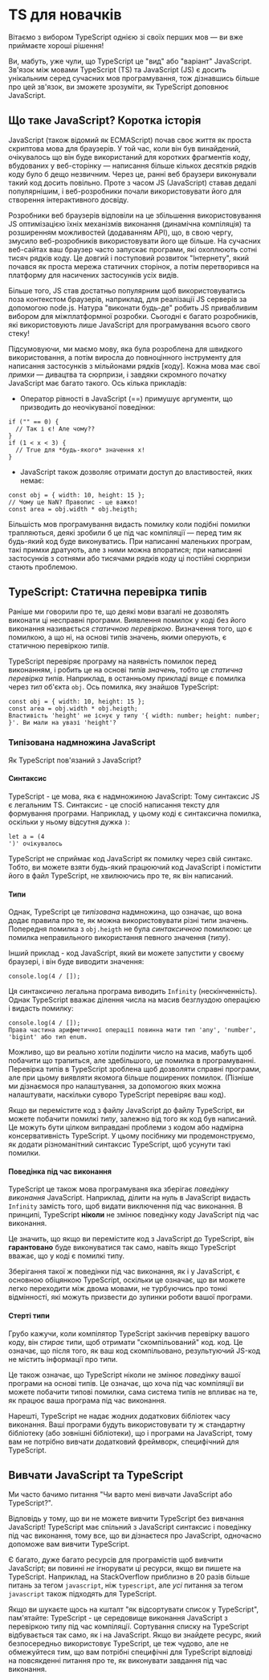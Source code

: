 # TS для новачків
Вітаємо з вибором TypeScript однією зі своїх перших мов — ви вже приймаєте хороші рішення!

Ви, мабуть, уже чули, що TypeScript це "вид" або "варіант" JavaScript. Зв'язок між мовами TypeScript (TS) та JavaScript (JS) є досить унікальним серед сучасних мов програмування, тож дізнавшись більше про цей зв'язок, ви зможете зрозуміти, як TypeScript доповнює JavaScript.

## Що таке JavaScript? Коротка історія
JavaScript (також відомий як ECMAScript) почав своє життя як проста скриптова мова для браузерів. У той час, коли він був винайдений, очікувалось що він буде використаний для коротких фрагментів коду, вбудованих у веб-сторінку — написання більше кількох десятків рядків коду було б дещо незвичним. Через це, ранні веб браузери виконували такий код досить повільно. Проте з часом JS (JavaScript) ставав дедалі популярнішим, і веб-розробники почали використовувати його для створення інтерактивного досвіду.

Розробники веб браузерів відповіли на це збільшення використовування JS оптимізацією їхніх механізмів виконання (динамічна компіляція) та розширенням можливостей (додаванням API), що, в свою чергу, змусило веб-розробників використовувати його ще більше. На сучасних веб-сайтах ваш браузер часто запускає програми, які охоплюють сотні тисяч рядків коду. Це довгий і поступовий розвиток "Інтернету", який почався як проста мережа статичних сторінок, а потім перетворився на платформу для насичених застосунків усіх видів.

Більше того, JS став достатньо популярним щоб використовуватись поза контекстом браузерів, наприклад, для реалізації JS серверів за допомогою node.js. Натура "виконати будь-де" робить JS привабливим вибором для міжплатформної розробки. Сьогодні є багато розробників, які використовують лише JavaScript для програмування всього свого стеку!

Підсумовуючи, ми маємо мову, яка була розроблена для швидкого використовання, а потім виросла до повноцінного інструменту для написання застосунків з мільйонами рядків [коду]. Кожна мова має свої *примхи* — дивацтва та сюрпризи, і завдяки скромного початку JavaScript має багато такого. Ось кілька прикладів:

- Оператор рівності в JavaScript (==) примушує аргументи, що призводить до неочікуваної поведінки:

```
if ("" == 0) {
  // Так і є! Але чому??
}
if (1 < x < 3) {
  // True для *будь-якого* значення х!
}
```

- JavaScript також дозволяє отримати доступ до властивостей, яких немає:

```
const obj = { width: 10, height: 15 };
// Чому це NaN? Правопис - це важко!
const area = obj.width * obj.heigth;
```

Більшість мов програмування видасть помилку коли подібні помилки трапляються, деякі зробили б це під час компіляції — перед тим як будь-який код буде виконуватись. При написанні маленьких програм, такі примхи дратують, але з ними можна впоратися; при написанні застосунків з сотнями або тисячами рядків коду ці постійні сюрпризи стають проблемою.

## TypeScript: Статична перевірка типів
Раніше ми говорили про те, що деякі мови взагалі не дозволять виконати ці несправні програми. Виявлення помилок у коді без його виконання називається *статичною перевіркою*. Визначення того, що є помилкою, а що ні, на основі типів значень, якими оперують, є статичною перевіркою *типів*.

TypeScript перевіряє програму на наявність помилок перед виконанням, і робить це на основі *типів значень*, тобто це *статична перевірка типів*. Наприклад, в останньому прикладі вище є помилка через *тип* об'єкта `obj`. Ось помилка, яку знайшов TypeScript:

```
const obj = { width: 10, height: 15 };
const area = obj.width * obj.heigth;
Властивість 'height' не існує у типу '{ width: number; height: number; }'. Ви мали на увазі 'height'?
```

### Типізована надмножина JavaScript
Як TypeScript пов'язаний з JavaScript?

#### Синтаксис
TypeScript - це мова, яка є надмножиною JavaScript: Тому синтаксис JS є легальним TS. Синтаксис - це спосіб написання тексту для формування програми. Наприклад, у цьому коді є синтаксична помилка, оскільки у ньому відсутня дужка `)`:

```
let a = (4
')' очікувалось
```

TypeScript не сприймає код JavaScript як помилку через свій синтакс. Тобто, ви можете взяти будь-який працюючий код JavaScript і помістити його в файл TypeScript, не хвилюючись про те, як він написаний.

#### Типи
Однак, TypeScript це *типізована* надмножина, що означає, що вона додає правила про те, як можна використовувати різні типи значень. Попередня помилка з `obj.heigth` не була *синтаксичною* помилкою: це помилка неправильного використання певного значення (*типу*).

Інший приклад - код JavaScript, який ви можете запустити у своєму браузері, і він буде виводити значення:

```
console.log(4 / []);
```

Ця синтаксично легальна програма виводить `Infinity` (нескінченність). Однак TypeScript вважає ділення числа на масив безглуздою операцією і видасть помилку:

```
console.log(4 / []);
Права частина арифметичної операції повинна мати тип 'any', 'number', 'bigint' або тип enum.
```

Можливо, що ви реально хотіли поділити число на масив, мабуть щоб побачити що трапиться, але здебільшого, це помилка в програмуванні. Перевірка типів в TypeScript зроблена щоб дозволяти справні програми, але при цьому виявляти якомога більше поширених помилок. (Пізніше ми дізнаємося про налаштування, за допомогою яких можна налаштувати, наскільки суворо TypeScript перевіряє ваш код).

Якщо ви перемістите код з файлу JavaScript до файлу TypeScript, ви можете побачити помилкі *типу*, залежно від того як код був написаний. Це можуть бути цілком виправдані проблеми з кодом або надмірна консервативність TypeScript. У цьому посібнику ми продемонструємо, як додати різноманітний синтаксис TypeScript, щоб усунути такі помилки.

#### Поведінка під час виконання
TypeScript це також мова програмуваня яка зберігає *поведінку виконання* JavaScript. Наприклад, ділити на нуль в JavaScript видасть `Infinity` замість того, щоб видати виключення під час виконання. В принципі, TypeScript **ніколи** не змінює поведінку коду JavaScript під час виконання.

Це значить, що якщо ви перемістите код з JavaScript до TypeScript, він **гарантовано** буде виконуватися так само, навіть якщо TypeScript вважає, що у коді є помилкі типу.

Зберігання такої ж поведінки під час виконання, як і у JavaScript, є основною обіцянкою TypeScript, оскільки це означає, що ви можете легко переходити між двома мовами, не турбуючись про тонкі відмінності, які можуть призвести до зупинки роботи вашої програми.

#### Стерті типи
Грубо кажучи, коли компілятор TypeScript закінчив перевірку вашого коду, він *стирає* типи, щоб отримати "скомпільований" код. код. Це означає, що після того, як ваш код скомпільовано, результуючий JS-код не містить інформації про типи.

Це також означає, що TypeScript ніколи не змінює *поведінку* вашої програми на основі типів. Це означає, що хоча під час компіляції ви можете побачити типові помилки, сама система типів не впливає на те, як працює ваша програма під час виконання.

Нарешті, TypeScript не надає жодних додаткових бібліотек часу виконання. Ваші програми будуть використовувати ту ж стандартну бібліотеку (або зовнішні бібліотеки), що і програми на JavaScript, тому вам не потрібно вивчати додатковий фреймворк, специфічний для TypeScript.

## Вивчати JavaScript та TypeScript
Ми часто бачимо питання "Чи варто мені вивчати JavaScript або TypeScript?".

Відповідь у тому, що ви не можете вивчити TypeScript без вивчання JavaScript! TypeScript має спільний з JavaScript синтаксис і поведінку під час виконання, тому все, що ви дізнаєтеся про JavaScript, одночасно допоможе вам вивчити TypeScript.

Є багато, дуже багато ресурсів для програмістів щоб вивчити JavaScript; ви повинні *не* ігнорувати ці ресурси, якщо ви пишете на TypeScript. Наприклад, на StackOverflow приблизно в 20 разів більше питань за тегом `javascript`, ніж `typescript`, але *усі* питання за тегом `javascript` також підходять для TypeScript.

Якщо ви шукаєте щось на кшталт "як відсортувати список у TypeScript", пам'ятайте: TypeScript - це середовище виконання JavaScript з перевіркою типу під час компіляції. Сортування списку на TypeScript відбувається так само, як і на JavaScript. Якщо ви знайдете ресурс, який безпосередньо використовує TypeScript, це теж чудово, але не обмежуйтеся тим, що вам потрібні специфічні для TypeScript відповіді на повсякденні питання про те, як виконувати завдання під час виконання.
